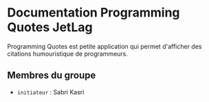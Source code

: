 # Documentation Programming Quotes JetLag

Programming Quotes est petite application qui permet d'afficher des citations humouristique de programmeurs. 

## Membres du groupe

- `initiateur` : Sabri Kasri
